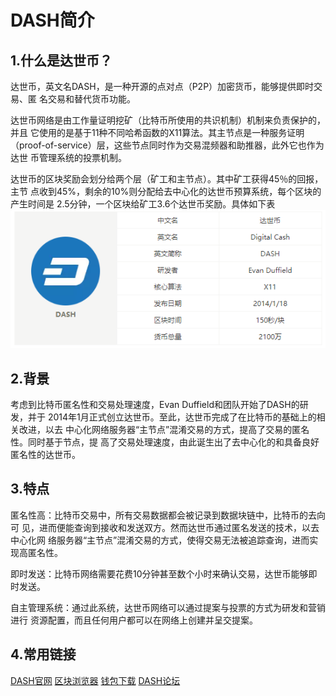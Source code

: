 # DASH简介

## 1.什么是达世币？
  达世币，英文名DASH，是一种开源的点对点（P2P）加密货币，能够提供即时交易、匿
  名交易和替代货币功能。

  达世币网络是由工作量证明挖矿（比特币所使用的共识机制）机制来负责保护的，并且
  它使用的是基于11种不同哈希函数的X11算法。其主节点是一种服务证明
  （proof-of-service）层，这些节点同时作为交易混频器和助推器，此外它也作为达世
  币管理系统的投票机制。

  达世币的区块奖励会划分给两个层（矿工和主节点）。其中矿工获得45％的回报，主节
  点收到45%，剩余的10%则分配给去中心化的达世币预算系统，每个区块的产生时间是
  2.5分钟，一个区块给矿工3.6个达世币奖励。具体如下表
  ![dash](dash.png)

## 2.背景
  考虑到比特币匿名性和交易处理速度，Evan Duffield和团队开始了DASH的研发，并于
  2014年1月正式创立达世币。至此，达世币完成了在比特币的基础上的相关改进，以去
  中心化网络服务器“主节点”混淆交易的方式，提高了交易的匿名性。同时基于节点，提
  高了交易处理速度，由此诞生出了去中心化的和具备良好匿名性的达世币。

## 3.特点
  匿名性高：比特币交易中，所有交易数据都会被记录到数据块链中，比特币的去向可
  见，进而便能查询到接收和发送双方。然而达世币通过匿名发送的技术，以去中心化网
  络服务器“主节点”混淆交易的方式，使得交易无法被追踪查询，进而实现高匿名性。

  即时发送：比特币网络需要花费10分钟甚至数个小时来确认交易，达世币能够即时发送。

  自主管理系统：通过此系统，达世币网络可以通过提案与投票的方式为研发和营销进行
  资源配置，而且任何用户都可以在网络上创建并呈交提案。

## 4.常用链接
  [DASH官网](https://www.dash.org/)
  [区块浏览器](https://explorer.dash.org/chain/Dash)
  [钱包下载](https://www.dash.org/cn/get-dash/)
  [DASH论坛](https://www.dash.org/forum/)
